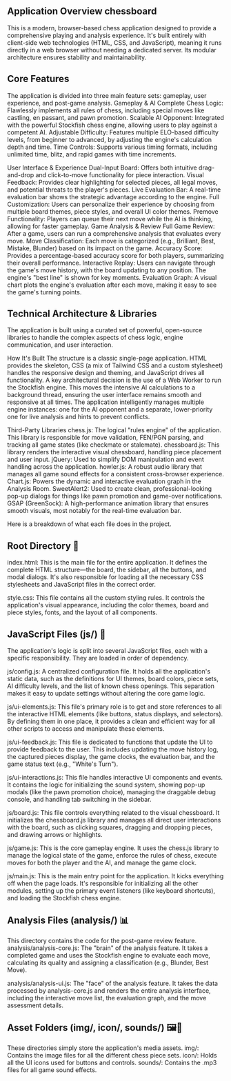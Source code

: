 ## Application Overview chessboard
This is a modern, browser-based chess application designed to provide a comprehensive playing and analysis experience. It's built entirely with client-side web technologies (HTML, CSS, and JavaScript), meaning it runs directly in a web browser without needing a dedicated server. Its modular architecture ensures stability and maintainability.

## Core Features
The application is divided into three main feature sets: gameplay, user experience, and post-game analysis.
Gameplay & AI
Complete Chess Logic: Flawlessly implements all rules of chess, including special moves like castling, en passant, and pawn promotion.
Scalable AI Opponent: Integrated with the powerful Stockfish chess engine, allowing users to play against a competent AI.
Adjustable Difficulty: Features multiple ELO-based difficulty levels, from beginner to advanced, by adjusting the engine's calculation depth and time.
Time Controls: Supports various timing formats, including unlimited time, blitz, and rapid games with time increments.

User Interface & Experience
Dual-Input Board: Offers both intuitive drag-and-drop and click-to-move functionality for piece interaction.
Visual Feedback: Provides clear highlighting for selected pieces, all legal moves, and potential threats to the player's pieces.
Live Evaluation Bar: A real-time evaluation bar shows the strategic advantage according to the engine.
Full Customization: Users can personalize their experience by choosing from multiple board themes, piece styles, and overall UI color themes.
Premove Functionality: Players can queue their next move while the AI is thinking, allowing for faster gameplay.
Game Analysis & Review
Full Game Review: After a game, users can run a comprehensive analysis that evaluates every move.
Move Classification: Each move is categorized (e.g., Brilliant, Best, Mistake, Blunder) based on its impact on the game.
Accuracy Score: Provides a percentage-based accuracy score for both players, summarizing their overall performance.
Interactive Replay: Users can navigate through the game's move history, with the board updating to any position. The engine's "best line" is shown for key moments.
Evaluation Graph: A visual chart plots the engine's evaluation after each move, making it easy to see the game's turning points.

## Technical Architecture & Libraries
The application is built using a curated set of powerful, open-source libraries to handle the complex aspects of chess logic, engine communication, and user interaction.

How It's Built
The structure is a classic single-page application. HTML provides the skeleton, CSS (a mix of Tailwind CSS and a custom stylesheet) handles the responsive design and theming, and JavaScript drives all functionality.
A key architectural decision is the use of a Web Worker to run the Stockfish engine. This moves the intensive AI calculations to a background thread, ensuring the user interface remains smooth and responsive at all times. The application intelligently manages multiple engine instances: one for the AI opponent and a separate, lower-priority one for live analysis and hints to prevent conflicts.

Third-Party Libraries
chess.js: The logical "rules engine" of the application. This library is responsible for move validation, FEN/PGN parsing, and tracking all game states (like checkmate or stalemate).
chessboard.js: This library renders the interactive visual chessboard, handling piece placement and user input.
jQuery: Used to simplify DOM manipulation and event handling across the application.
howler.js: A robust audio library that manages all game sound effects for a consistent cross-browser experience.
Chart.js: Powers the dynamic and interactive evaluation graph in the Analysis Room.
SweetAlert2: Used to create clean, professional-looking pop-up dialogs for things like pawn promotion and game-over notifications.
GSAP (GreenSock): A high-performance animation library that ensures smooth visuals, most notably for the real-time evaluation bar.

Here is a breakdown of what each file does in the project.

## Root Directory 📁
index.html: This is the main file for the entire application. It defines the complete HTML structure—the board, the sidebar, all the buttons, and modal dialogs. It's also responsible for loading all the necessary CSS stylesheets and JavaScript files in the correct order.

style.css: This file contains all the custom styling rules. It controls the application's visual appearance, including the color themes, board and piece styles, fonts, and the layout of all components.

## JavaScript Files (js/) 📜
The application's logic is split into several JavaScript files, each with a specific responsibility. They are loaded in order of dependency.

js/config.js: A centralized configuration file. It holds all the application's static data, such as the definitions for UI themes, board colors, piece sets, AI difficulty levels, and the list of known chess openings. This separation makes it easy to update settings without altering the core game logic.

js/ui-elements.js: This file's primary role is to get and store references to all the interactive HTML elements (like buttons, status displays, and selectors). By defining them in one place, it provides a clean and efficient way for all other scripts to access and manipulate these elements.

js/ui-feedback.js: This file is dedicated to functions that update the UI to provide feedback to the user. This includes updating the move history log, the captured pieces display, the game clocks, the evaluation bar, and the game status text (e.g., "White's Turn").

js/ui-interactions.js: This file handles interactive UI components and events. It contains the logic for initializing the sound system, showing pop-up modals (like the pawn promotion choice), managing the draggable debug console, and handling tab switching in the sidebar.

js/board.js: This file controls everything related to the visual chessboard. It initializes the chessboard.js library and manages all direct user interactions with the board, such as clicking squares, dragging and dropping pieces, and drawing arrows or highlights.

js/game.js: This is the core gameplay engine. It uses the chess.js library to manage the logical state of the game, enforce the rules of chess, execute moves for both the player and the AI, and manage the game clock.

js/main.js: This is the main entry point for the application. It kicks everything off when the page loads. It's responsible for initializing all the other modules, setting up the primary event listeners (like keyboard shortcuts), and loading the Stockfish chess engine.

## Analysis Files (analysis/) 📊
This directory contains the code for the post-game review feature.
analysis/analysis-core.js: The "brain" of the analysis feature. It takes a completed game and uses the Stockfish engine to evaluate each move, calculating its quality and assigning a classification (e.g., Blunder, Best Move).

analysis/analysis-ui.js: The "face" of the analysis feature. It takes the data processed by analysis-core.js and renders the entire analysis interface, including the interactive move list, the evaluation graph, and the move assessment details.

## Asset Folders (img/, icon/, sounds/) 🖼️🎵
These directories simply store the application's media assets.
img/: Contains the image files for all the different chess piece sets.
icon/: Holds all the UI icons used for buttons and controls.
sounds/: Contains the .mp3 files for all game sound effects.
